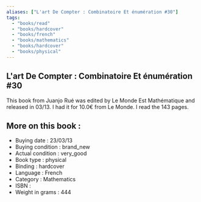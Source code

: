 ```yaml
---
aliases: ["L'art De Compter : Combinatoire Et énumération #30"] 
tags: 
  - "books/read" 
  - "books/hardcover" 
  - "books/french"
  - "books/mathematics"
  - "books/hardcover"
  - "books/physical"
---
```



## L'art De Compter : Combinatoire Et énumération #30
This book from Juanjo Rué was edited by Le Monde Est Mathématique and released in 03/13. I had it for 10.0€ from Le Monde. I read the 143 pages.

## More on this book :
- Buying date : 23/03/13
- Buying condition : brand_new
- Actual condition : very_good
- Book type : physical
- Binding : hardcover
- Language : French
- Category : Mathematics
- ISBN : 
- Weight in grams : 444
